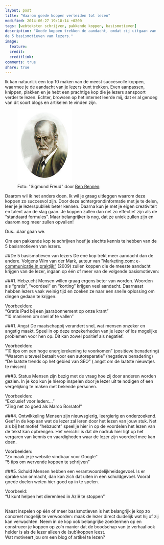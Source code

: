 ```yaml
---
layout: post
title: "Waarom goede koppen verleiden tot lezen"
modified: 2014-06-27 19:18:14 +0200
tags: [webteksten schrijven, pakkende koppen, basismotieven]
description: "Goede koppen trekken de aandacht, omdat zij uitgaan van
de 5 basismotieven van lezers."
image:
  feature: 
  credit: 
  creditlink: 
comments: true
share: true
---
```

Ik kan natuurlijk een top 10 maken van de meest succesvolle koppen, waarmee je de aandacht van je lezers kunt trekken. Even aanpassen, knippen, plakken en je hebt een prachtige kop die je lezers aanspoort verder te lezen. Echter, browsen op het internet leerde mij, dat er al genoeg van dit soort blogs en artikelen te vinden zijn.

<figure class="floatright">
  <img src="/images/sigmundfreud.jpg" alt="Foto van Sigmund Freud" >
  <figcaption>Foto: "Sigmund Freud" door <a
  href="http://bit.ly/1qQ8d8Z">Ben Rennen</a></figcaption>
</figure>
Daarom wil ik het anders doen. Ik wil je graag uitleggen waarom deze
koppen zo succesvol zijn. Door deze achtergrondinformatie met je te
delen, leer je je lezerspubliek beter kennen. Daarna kun je met je
eigen creativiteit en talent aan de slag gaan. Je koppen zullen dan
net zo effectief zijn als de “standaard formules”. Maar belangrijker is nog, dat ze uniek zullen zijn en daarom nog meer zullen opvallen!

Dus…daar gaan we.

Om een pakkende kop te schrijven hoef je slechts kennis te hebben van
de 5 basismotieven van lezers.


##De 5 basismotieven van lezers
De ene kop trekt meer aandacht dan de andere. Volgens Wim van der
Mark, auteur van <a
href="http://www.managementboek.nl/boek/9789001772727/marketing.com-1e-druk-2009-wim-van-der-mark">"Marketing.com:
e-communicatie in praktijk”</a> (2009)
zullen koppen die de meeste aandacht krijgen van de lezer, ingaan op
één of meer van de volgende basismotieven:

###1. Hebzucht
Mensen willen graag ergens beter van worden. Woorden als “gratis”,
“voordeel” en “korting” krijgen veel aandacht. Daarnaast hebben lezers
vaak weinig tijd en zoeken ze naar een snelle oplossing om dingen
gedaan te krijgen.

Voorbeelden:  
“Gratis iPad bij een jaarabonnement op onze krant”  
“10 manieren om snel af te vallen”

###1. Angst
De maatschappij verandert snel, wat mensen onzeker en angstig
maakt. Speel in op deze onzekerheden van je lezer of los mogelijke
problemen voor hen op. Dit kan zowel positief als negatief.

Voorbeelden:  
“10 tips om een hoge energierekening te voorkomen” (positieve
benadering)  
“Waarom u teveel betaalt voor een autoreparatie” (negatieve
benadering)  
“De laatste trends op het gebied van SEO” ( angst om de laatste
nieuwtjes te missen)

###3. Status
Mensen zijn bezig met de vraag hoe zij door anderen worden gezien. In
je kop kun je hierop inspelen door je lezer uit te nodigen of een
vergelijking te maken met bekende personen.

Voorbeelden:  
“Exclusief voor leden:…”  
“Zing net zo goed als Marco Borsato!”

###4. Ontwikkeling
Mensen zijn nieuwsgierig, leergierig en onderzoekend. Geef in de kop
aan wat de lezer zal leren door het lezen van jouw stuk. Net als bij
het motief “hebzucht” speel je hier in op de voordelen het lezen van
de tekst kan opbrengen. Het verschil is dat de nadruk hier ligt op het
vergaren van kennis en vaardigheden waar de lezer zijn voordeel mee
kan doen.

Voorbeelden:  
“Zo maak je je website vindbaar voor Google”  
“5 tips om wervende koppen te schrijven”

###5. Schuld
Mensen hebben een verantwoordelijkheidsgevoel. Is er sprake van
onmacht, dan kan zich dat uiten in een schuldgevoel. Vooral goede
doelen weten hier goed op in te spelen.

Voorbeeld:  
“U kunt helpen het dierenleed in Azië te stoppen”

<br>
Naast inspelen op één of meer basismotieven is het belangrijk je kop
zo concreet mogelijk te verwoorden: maak de lezer direct duidelijk wat
hij of zij kan verwachten. Neem in de kop ook belangrijke zoektermen
op en construeer je koppen op zo’n manier dat de boodschap van je
verhaal ook helder is als de lezer alleen de (sub)koppen leest.

<br>
Wat motiveert jou om een blog of artikel te lezen? 

